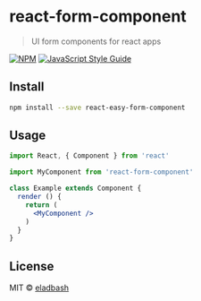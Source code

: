 # react-form-component

> UI form components for react apps

[![NPM](https://img.shields.io/npm/v/react-form-component.svg)](https://www.npmjs.com/package/react-form-component) [![JavaScript Style Guide](https://img.shields.io/badge/code_style-standard-brightgreen.svg)](https://standardjs.com)

## Install

```bash
npm install --save react-easy-form-component
```

## Usage

```jsx
import React, { Component } from 'react'

import MyComponent from 'react-form-component'

class Example extends Component {
  render () {
    return (
      <MyComponent />
    )
  }
}
```

## License

MIT © [eladbash](https://github.com/eladbash)
